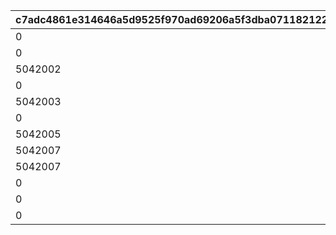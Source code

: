 |c7adc4861e314646a5d9525f970ad69206a5f3dba07118212202867f1ea6da98|cd93739179b1f48858c4d10d1318821de57e788e528042f6d13c6296d01b4e2f|fe561780f3118636f46186970a6e6d109a7df58036dccdce9e422f2530ecc5b6|f78ed47acbfd5593cd23b3e47b8d6c53dfbd98f31fe5cd03f8ad356224346095|4e39bdbab77370e5fb263919453fdb97a22d18155c398460a10723ad598e2714|c96061b8e73d8293b53a74bcf76a92a027df71c759cdbda291c5c0914d2beece|
| --- | --- | --- | --- | --- | --- |
|0|1|1|20025|0|1101|
|0|1|1|20025|0|1102|
|5042002|0|1|20025|1|1103|
|0|1|1|20025|0|1104|
|5042003|0|1|20025|1|1105|
|0|1|1|20025|0|1106|
|5042005|0|1|20025|2|1107|
|5042007|0|2|20025|1|1201|
|5042007|0|2|20025|2|1202|
|0|1|2|20025|0|1203|
|0|1|2|20025|0|1204|
|0|0|1|20025|0|1301|